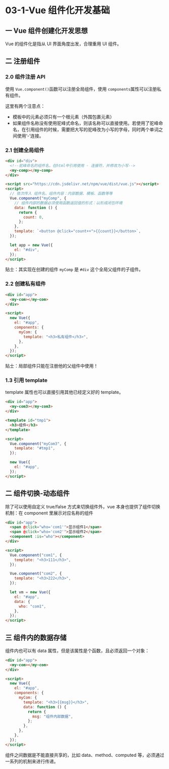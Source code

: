 # 03-1-Vue 组件化开发基础

## 一 Vue 组件创建化开发思想

Vue 的组件化是指从 UI 界面角度出发，合理重用 UI 组件。

## 二 注册组件

### 2.0 组件注册 API

使用 `Vue.component()`函数可以注册全局组件，使用 `components`属性可以注册私有组件。

这里有两个注意点：

- 模板中的元素必须只有一个根元素（外围包裹元素）
- 如果组件名称没有使用驼峰式命名，则该名称可以直接使用。若使用了驼峰命名，在引用组件的时候，需要把大写的驼峰改为小写的字母，同时两个单词之间使用‘-’连接。

### 2.1 创建全局组件

```html
<div id="div">
  <!--驼峰命名的组件名，在html中引用使用 - 连接符，并修改为小写-->
  <my-comp></my-comp>
</div>

<script src="https://cdn.jsdelivr.net/npm/vue/dist/vue.js"></script>
<script>
  // 依次传入 组件名、组件内容：内部数据、模板、函数等等
  Vue.component("myComp", {
    // 组件内部的数据必须使用函数返回值的形式：以形成闭包环境
    data: function () {
      return {
        count: 0,
      };
    },
    template: `<button @click="count++">{{count}}</button>`,
  });

  let app = new Vue({
    el: "#div",
  });
</script>
```

贴士：其实现在创建的组件 `myComp` 是 `#div` 这个全局父组件的子组件。

### 2.2 创建私有组件

```html
<div id="app">
  <my-com></my-com>
</div>

<script>
  new Vue({
    el: "#app",
    components: {
      myCom: {
        template: "<h3>私有组件</h3>",
      },
    },
  });
</script>
```

贴士：局部组件只能在注册他的父组件中使用！

### 1.3 引用 template

template 属性也可以直接引用其他已经定义好的 template。

```html
<div id="app">
  <my-com3></my-com3>
</div>

<template id="tmp1">
  <h3>组件</h3>
</template>

<script>
  Vue.component("myCom3", {
    template: "#tmp1",
  });

  new Vue({
    el: "#app",
  });
</script>
```

## 二 组件切换-动态组件

除了可以使用自定义 true/false 方式来切换组件外，vue 本身也提供了组件切换机制：在 component 里展示对应名称的组件

```html
<div id="app">
  <span @click="who='com1'">显示组件1</span>
  <span @click="who='com2'">显示组件2</span>
  <component :is="who"></component>
</div>

<script>
  Vue.component("com1", {
    template: "<h3>111</h3>",
  });

  Vue.component("com2", {
    template: "<h3>222</h3>",
  });

  let vm = new Vue({
    el: "#app",
    data: {
      who: "com1",
    },
  });
</script>
```

## 三 组件内的数据存储

组件内也可以有 data 属性，但是该属性是个函数，且必须返回一个对象：

```html
<div id="app">
  <my-com></my-com>
</div>

<script>
  new Vue({
    el: "#app",
    components: {
      myCom: {
        template: "<h3>{{msg}}</h3>",
        data: function () {
          return {
            msg: "组件内部数据",
          };
        },
      },
    },
  });
</script>
```

组件之间数据是不能直接共享的，比如 data、method、computed 等，必须通过一系列的机制来进行传递。
